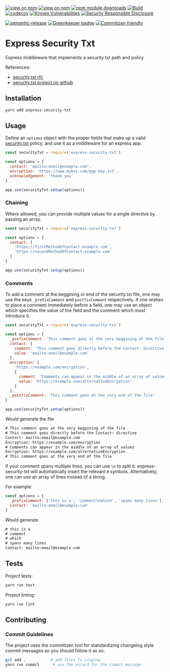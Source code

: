 [![view on npm](http://img.shields.io/npm/v/express-security-txt.svg)](https://www.npmjs.org/package/express-security-txt)
[![view on npm](http://img.shields.io/npm/l/express-security-txt.svg)](https://www.npmjs.org/package/express-security-txt)
[![npm module downloads](http://img.shields.io/npm/dt/express-security-txt.svg)](https://www.npmjs.org/package/express-security-txt)
[![Build](https://travis-ci.org/lirantal/express-security-txt.svg?branch=master)](https://travis-ci.org/lirantal/express-security-txt)
[![codecov](https://codecov.io/gh/lirantal/express-security-txt/branch/master/graph/badge.svg)](https://codecov.io/gh/lirantal/express-security-txt)
[![Known Vulnerabilities](https://snyk.io/test/github/lirantal/express-security-txt/badge.svg)](https://snyk.io/test/github/lirantal/express-security-txt)
[![Security Responsible Disclosure](https://img.shields.io/badge/Security-Responsible%20Disclosure-yellow.svg)](https://github.com/nodejs/security-wg/blob/master/processes/responsible_disclosure_template.md)

[![semantic-release](https://img.shields.io/badge/%20%20%F0%9F%93%A6%F0%9F%9A%80-semantic--release-e10079.svg?style=flat)](https://github.com/semantic-release/semantic-release)
[![Greenkeeper badge](https://badges.greenkeeper.io/lirantal/express-security-txt.svg)](https://greenkeeper.io/)
[![Commitizen friendly](https://img.shields.io/badge/commitizen-friendly-brightgreen.svg)](http://commitizen.github.io/cz-cli/)

# Express Security Txt

Express middleware that implements a security.txt path and policy

References:
* [security.txt rfc](https://www.ietf.org/id/draft-foudil-securitytxt-00.txt)
* [security.txt project on github](https://github.com/securitytxt/security-txt)

## Installation

```bash
yarn add express-security-txt
```

## Usage

Define an `options` object with the proper fields that make up a valid
[security.txt](https://www.ietf.org/id/draft-foudil-securitytxt-00.txt) policy,
and use it as a middleware for an express app.

```js
const securityTxt = require('express-security-txt')

const options = {
  contact: 'mailto:email@example.com',
  encryption: 'https://www.mykey.com/pgp-key.txt',
  acknowledgement: 'thank you'
}

app.use(securityTxt.setup(options))
```
### Chaining

Where allowed, you can provide multiple values for a single directive by passing an array.

```js
const securityTxt = require('express-security-txt')

const options = {
  contact: [
    'https://firstMethodOfContact.example.com',
    'https://secondMethodOfContact.example.com'
  ]
}

app.use(securityTxt.setup(options))
```

### Comments

To add a comment at the beggining or end of the security.txt file, one may use the keys `_prefixComment` and `postfixComment` respectively. If one wishes to place a comment immediately before a field, one may use an object which specifies the value of the field and the comment which must introduce it.

```js
const securityTxt = require('express-security-txt')

const options = {
  _prefixComment: 'This comment goes at the very beggining of the file',
  contact: {
    comment: 'This comment goes directly before the Contact: directive',
    value: 'mailto:email@example.com'
  },
  encryption: [
    'https://example.com/encryption',
    {
      comment: 'Comments can appear in the middle of an array of values',
      value: 'https://example.com/alternativeEncryption'
    }
  ],
  _postfixComment: 'This comment goes at the very end of the file'
}

app.use(securityTxt.setup(options))
```

Would generate the file

```txt
# This comment goes at the very beggining of the file
# This comment goes directly before the Contact: directive
Contact: mailto:email@example.com
Encryption: https://example.com/encryption
# Comments can appear in the middle of an array of values
Encryption: https://example.com/alternativeEncryption
# This comment goes at the very end of the file
```

If your comment spans multiple lines, you can use `\n` to split it. express-security-txt will automatically insert the relevant `#` symbols. Alternatively, one can use an array of lines instead of a string.

For example:

```js
const options = {
  _prefixComment: ['this is a', 'comment\nwhich', 'spans many lines'],
  contact: 'mailto:email@example.com'
}
```

Would generate

```txt
# this is a
# comment
# which
# spans many lines
Contact: mailto:email@example.com
```
## Tests

Project tests:

```bash
yarn run test
```

Project linting:

```bash
yarn run lint
```

## Contributing

### Commit Guidelines

The project uses the commitizen tool for standardizing changelog style commit
messages so you should follow it as so:

```bash
git add .           # add files to staging
yarn run commit      # use the wizard for the commit message
```
